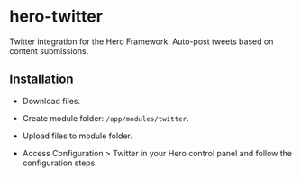 hero-twitter
============

Twitter integration for the Hero Framework. Auto-post tweets based on content submissions.

## Installation

* Download files.

* Create module folder: `/app/modules/twitter`.

* Upload files to module folder.

* Access Configuration > Twitter in your Hero control panel and follow the configuration steps.
